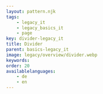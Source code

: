 ```yaml
---
layout: pattern.njk
tags: 
    - legacy_it
    - legacy_basics_it
    - page
key: divider-legacy_it
title: Divider
parent: basics-legacy_it
image: legacy/overview/divider.webp
keywords: 
order: 20
availablelanguages: 
    - de
    - en
---
```

